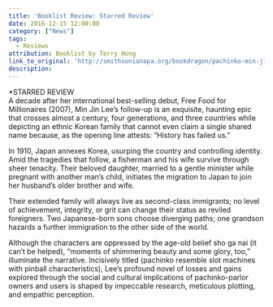 ```yaml
---
title: 'Booklist Review: Starred Review'
date: 2016-12-15 12:00:00
category: ["News"]
tags:
  - Reviews
attribution: Booklist by Terry Hong
link_to_original: 'http://smithsonianapa.org/bookdragon/pachinko-min-jin-lee-booklist/'
description:
---
```



\*STARRED REVIEW
<br>A decade after her international best-selling debut, Free Food for Millionaires (2007), Min Jin Lee’s follow-up is an exquisite, haunting epic that crosses almost a century, four generations, and three countries while depicting an ethnic Korean family that cannot even claim a single shared name because, as the opening line attests: “History has failed us.”

In 1910, Japan annexes Korea, usurping the country and controlling identity. Amid the tragedies that follow, a fisherman and his wife survive through sheer tenacity. Their beloved daughter, married to a gentle minister while pregnant with another man’s child, initiates the migration to Japan to join her husband’s older brother and wife.

Their extended family will always live as second-class immigrants; no level of achievement, integrity, or grit can change their status as reviled foreigners. Two Japanese-born sons choose diverging paths; one grandson hazards a further immigration to the other side of the world.

Although the characters are oppressed by the age-old belief sho ga nai (it can’t be helped), “moments of shimmering beauty and some glory, too,” illuminate the narrative. Incisively titled (pachinko resemble slot machines with pinball characteristics), Lee’s profound novel of losses and gains explored through the social and cultural implications of pachinko-parlor owners and users is shaped by impeccable research, meticulous plotting, and empathic perception.